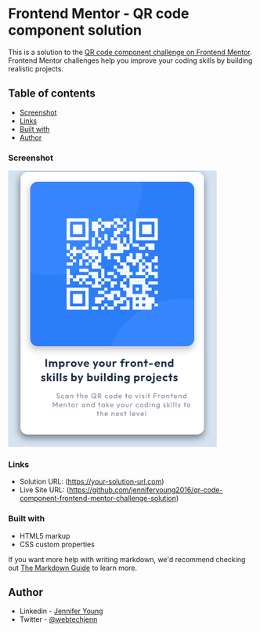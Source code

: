 # Frontend Mentor - QR code component solution

This is a solution to the [QR code component challenge on Frontend Mentor](https://www.frontendmentor.io/challenges/qr-code-component-iux_sIO_H). Frontend Mentor challenges help you improve your coding skills by building realistic projects. 

## Table of contents

  - [Screenshot](#screenshot)
  - [Links](#links)
  - [Built with](#built-with)  
  - [Author](#author)



### Screenshot

![](./screenshot.png)


### Links

- Solution URL: (https://your-solution-url.com)
- Live Site URL: (https://github.com/jenniferyoung2016/qr-code-component-frontend-mentor-challenge-solution)


### Built with

- HTML5 markup
- CSS custom properties

If you want more help with writing markdown, we'd recommend checking out [The Markdown Guide](https://www.markdownguide.org/) to learn more.


## Author

- Linkedin - [Jennifer Young](https://www.linkedin.com/in/jennifereyoung/)
- Twitter - [@webtechjenn](https://twitter.com/webtechjenn)

